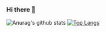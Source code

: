 ### Hi there 👋

<!--
**leo-silk/leo-silk** is a ✨ _special_ ✨ repository because its `README.md` (this file) appears on your GitHub profile.

Here are some ideas to get you started:

- 🔭 I’m currently working on ...
- 🌱 I’m currently learning ...
- 👯 I’m looking to collaborate on ...
- 🤔 I’m looking for help with ...
- 💬 Ask me about ...
- 📫 How to reach me: ...
- 😄 Pronouns: ...
- ⚡ Fun fact: ...
-->
![Anurag's github stats](https://github-readme-stats.vercel.app/api?username=leo-silk&show_icons=true&theme=radical)
[![Top Langs](https://github-readme-stats.vercel.app/api/top-langs/?username=leo-silk)](https://github.com/anuraghazra/github-readme-stats)
